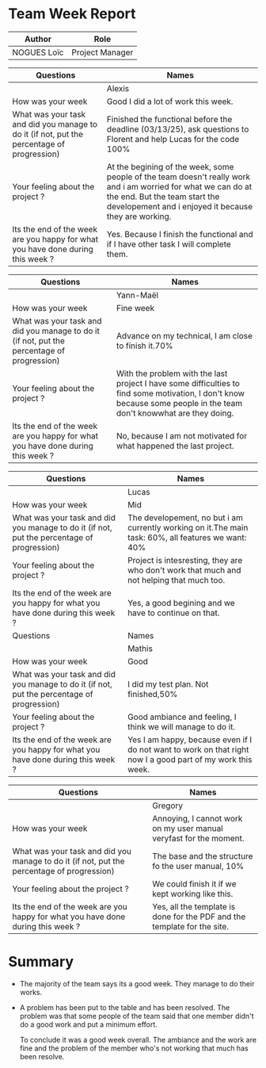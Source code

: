 # Team Week Report

| Author      | Role            |
| ----------- | --------------- |
| NOGUES Loïc | Project Manager |

| Questions                                                                                  | Names                                                                                                                                                                                                   |
| ------------------------------------------------------------------------------------------ | ------------------------------------------------------------------------------------------------------------------------------------------------------------------------------------------------------- |
|                                                                                            | Alexis                                                                                                                                                                                                  |
| How was your week                                                                          | Good I did a lot of work this week.                                                                                                                                                                     |
| What was your task and did you manage to do it (if not, put the percentage of progression) | Finished the functional before the deadline (03/13/25), ask questions to Florent and help Lucas for the code 100%                                                                                       |
| Your feeling about the project ?                                                           | At the begining of the week, some people of the team doesn't really work and i am worried for what we can do at the end. But the team start the developement and i enjoyed it because they are working. |
| Its the end of the week are you happy for what you have done during this week ?            | Yes. Because I finish the functional and if I have other task I will complete them.                                                                                                                     |




| Questions                                                                                  | Names                                                                                                                                                                |
| ------------------------------------------------------------------------------------------ | -------------------------------------------------------------------------------------------------------------------------------------------------------------------- |
|                                                                                            | Yann-Maël                                                                                                                                                            |
| How was your week                                                                          | Fine week                                                                                                                                                            |
| What was your task and did you manage to do it (if not, put the percentage of progression) | Advance on my technical, I am close to finish it.70%                                                                                                                 |
| Your feeling about the project ?                                                           | With the problem with the last project I have some difficulties to find some motivation, I don't know because some people in the team don't knowwhat are they doing. |
| Its the end of the week are you happy for what you have done during this week ?            | No, because I am not motivated for what happened the last project.                                                                                                   |

| Questions                                                                                  | Names                                                                                                       |
| ------------------------------------------------------------------------------------------ | ----------------------------------------------------------------------------------------------------------- |
|                                                                                            | Lucas                                                                                                       |
| How was your week                                                                          | Mid                                                                    |
| What was your task and did you manage to do it (if not, put the percentage of progression) | The developement, no but i am currently working on it.The main task: 60%, all features we want: 40%         |
| Your feeling about the project ?                                                           | Project is intesresting, they are who don't work that much and not helping that much too.                   |
| Its the end of the week are you happy for what you have done during this week ?            | Yes, a good begining and we have to continue on that.                                                       |  |
| Questions                                                                                  | Names                                                                                                       |
|                                                                        | Mathis                                                                                                      |
| How was your week                                                                          | Good                                                                                                        |
| What was your task and did you manage to do it (if not, put the percentage of progression) | I did my test plan. Not finished,50%                                                                        |
| Your feeling about the project ?                                                           | Good ambiance and feeling, I think we will manage to do it.                                                 |
| Its the end of the week are you happy for what you have done during this week ?            | Yes I am happy, because even if I do not want to work on that right now I a good part of my work this week. |

| Questions                                                                                  | Names                                                                    |
| ------------------------------------------------------------------------------------------ | ------------------------------------------------------------------------ |
|                                                                                            | Gregory                                                                  |
| How was your week                                                                          | Annoying, I cannot work on my user manual veryfast for the moment.       |
| What was your task and did you manage to do it (if not, put the percentage of progression) | The base and the structure fo the user manual, 10%                       |
| Your feeling about the project ?                                                           | We could finish it if we kept working like this.                         | We could finish if we kept working like this. |
| Its the end of the week are you happy for what you have done during this week ?            | Yes, all the template is done for the PDF and the template for the site. |                                               |

# Summary
- The majority of the team says its a good week. They manage to do their works.
- A problem has been put to the table and has been resolved. The problem was that some people of the team said that one member didn't do a good work and put a minimum effort.
  
  To conclude it was a good week overall. The ambiance and the work are fine and the problem of the member who's not working that much has been resolve.